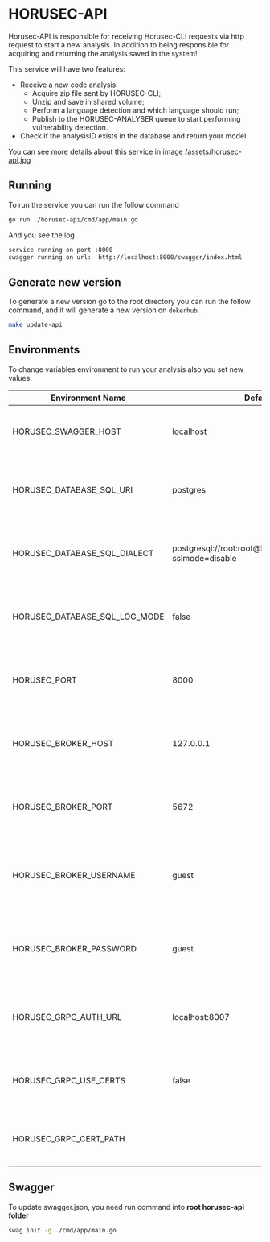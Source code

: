 # HORUSEC-API
Horusec-API is responsible for receiving Horusec-CLI requests via http request to start a new analysis. In addition to being responsible for acquiring and returning the analysis saved in the system!

This service will have two features:

* Receive a new code analysis:
    * Acquire zip file sent by HORUSEC-CLI;
    * Unzip and save in shared volume;
    * Perform a language detection and which language should run;
    * Publish to the HORUSEC-ANALYSER queue to start performing vulnerability detection.
* Check if the analysisID exists in the database and return your model.

You can see more details about this service in image <a href="../assets/horusec-api.jpg">/assets/horusec-api.jpg</a>

## Running
To run the service you can run the follow command
```bash
go run ./horusec-api/cmd/app/main.go
```

And you see the log
```bash
service running on port :8000
swagger running on url:  http://localhost:8000/swagger/index.html
```

## Generate new version
To generate a new version go to the root directory you can run the follow command, and it will generate a new version on `dokerhub`.
```bash
make update-api
```

## Environments
To change variables environment to run your analysis also you set new values.

| Environment Name                              | Default Value                                                    | Description                                                  |
|-----------------------------------------------|------------------------------------------------------------------|--------------------------------------------------------------|
| HORUSEC_SWAGGER_HOST                          | localhost                                                        | This environment get host to run in swagger                  | 
| HORUSEC_DATABASE_SQL_URI                      | postgres                                                         | This environment get uri to connect on database POSTGRES     |
| HORUSEC_DATABASE_SQL_DIALECT                  | postgresql://root:root@localhost:5432/horusec_db?sslmode=disable | This environment get dialect to connect on database POSTGRES |
| HORUSEC_DATABASE_SQL_LOG_MODE                 | false                                                            | This environment get bool to enable logs on POSTGRES         |
| HORUSEC_PORT                                  | 8000                                                             | This environment get the port that the service will start    |
| HORUSEC_BROKER_HOST                           | 127.0.0.1                                                        | This environment get host to connect on broker RABBIT        | 
| HORUSEC_BROKER_PORT                           | 5672                                                             | This environment get port to connect on broker RABBIT        |
| HORUSEC_BROKER_USERNAME                       | guest                                                            | This environment get username to connect on broker RABBIT    |
| HORUSEC_BROKER_PASSWORD                       | guest                                                            | This environment get password to connect on broker RABBIT    |
| HORUSEC_GRPC_AUTH_URL                         | localhost:8007                                                                             | This environment get horusec url to mount horusec auth url   |
| HORUSEC_GRPC_USE_CERTS                        | false                                                                                      | This environment get if use of certificates is active or not |
| HORUSEC_GRPC_CERT_PATH                        |                                                                                            | This environment get grpc certificate path                   | 

## Swagger
To update swagger.json, you need run command into **root horusec-api folder**
```bash
swag init -g ./cmd/app/main.go
```
